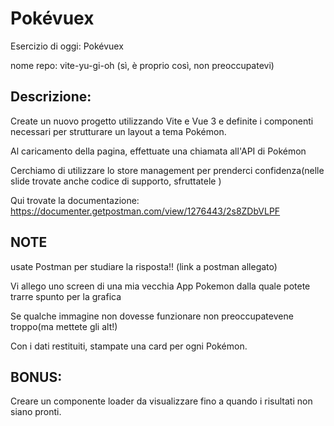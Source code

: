 # Pokévuex

Esercizio di oggi: Pokévuex

nome repo: vite-yu-gi-oh (sì, è proprio così, non preoccupatevi)

## Descrizione:
Create un nuovo progetto utilizzando Vite e Vue 3 e definite i componenti necessari per strutturare un layout a tema Pokémon.

Al caricamento della pagina, effettuate una chiamata all'API di Pokémon

Cerchiamo di utilizzare lo store management per prenderci confidenza(nelle slide trovate anche codice di supporto, sfruttatele )

Qui trovate la documentazione: https://documenter.getpostman.com/view/1276443/2s8ZDbVLPF
## NOTE
usate Postman per studiare la risposta!! (link a postman allegato)

Vi allego uno screen di una mia vecchia App Pokemon dalla quale potete trarre spunto per la grafica

Se qualche immagine non dovesse funzionare  non preoccupatevene troppo(ma mettete gli alt!)

Con i dati restituiti, stampate una card per ogni Pokémon.
## BONUS: 
Creare un componente loader da visualizzare fino a quando i risultati non siano pronti. 